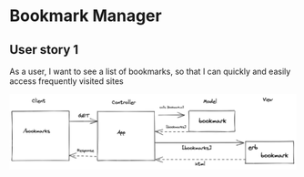 # Bookmark Manager

 ## User story 1
As a user, I want to see a list of bookmarks, so that I can quickly and easily access frequently visited sites

<img src="domain-model.png">


